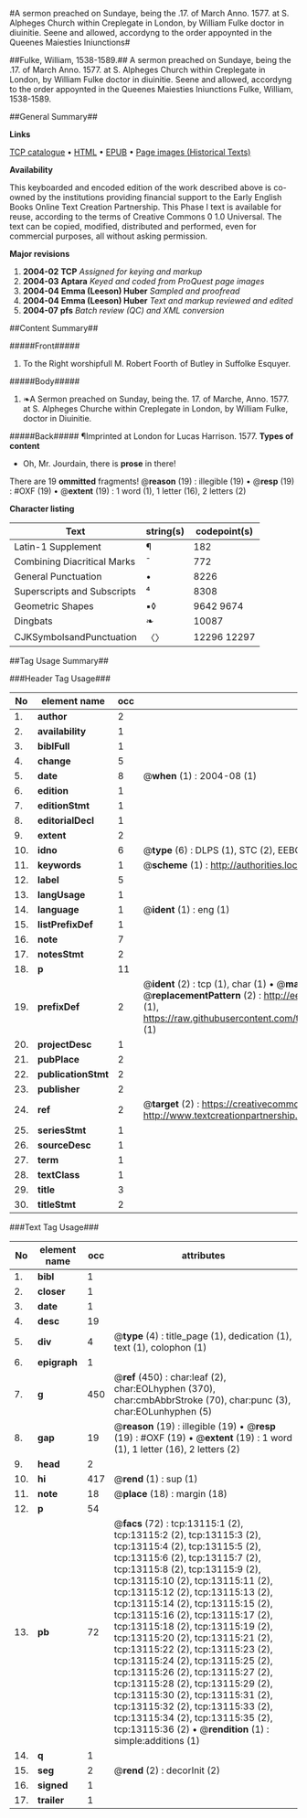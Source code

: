 #A sermon preached on Sundaye, being the .17. of March Anno. 1577. at S. Alpheges Church within Creplegate in London, by William Fulke doctor in diuinitie. Seene and allowed, accordyng to the order appoynted in the Queenes Maiesties Iniunctions#

##Fulke, William, 1538-1589.##
A sermon preached on Sundaye, being the .17. of March Anno. 1577. at S. Alpheges Church within Creplegate in London, by William Fulke doctor in diuinitie. Seene and allowed, accordyng to the order appoynted in the Queenes Maiesties Iniunctions
Fulke, William, 1538-1589.

##General Summary##

**Links**

[TCP catalogue](http://www.ota.ox.ac.uk/tcp/)  • 
[HTML](http://tei.it.ox.ac.uk/tcp/Texts-HTML/free/A01/A01331.html)  • 
[EPUB](http://tei.it.ox.ac.uk/tcp/Texts-EPUB/free/A01/A01331.epub) • 
[Page images (Historical Texts)](https://data.historicaltexts.jisc.ac.uk/view?pubId=eebo-99848042e&pageId=eebo-99848042e-13115-1)

**Availability**

This keyboarded and encoded edition of the
	       work described above is co-owned by the institutions
	       providing financial support to the Early English Books
	       Online Text Creation Partnership. This Phase I text is
	       available for reuse, according to the terms of Creative
	       Commons 0 1.0 Universal. The text can be copied,
	       modified, distributed and performed, even for
	       commercial purposes, all without asking permission.

**Major revisions**

1. __2004-02__ __TCP__ *Assigned for keying and markup*
1. __2004-03__ __Aptara__ *Keyed and coded from ProQuest page images*
1. __2004-04__ __Emma (Leeson) Huber__ *Sampled and proofread*
1. __2004-04__ __Emma (Leeson) Huber__ *Text and markup reviewed and edited*
1. __2004-07__ __pfs__ *Batch review (QC) and XML conversion*

##Content Summary##

#####Front#####

1. To the Right worshipfull
M. Robert Foorth
of Butley in Suffolke
Esquyer.

#####Body#####

1. ❧A Sermon preached
on Sunday, being the. 17. of
Marche, Anno. 1577. at S.
Alpheges Churche within
Creplegate in London, by
William Fulke, doctor
in Diuinitie.

#####Back#####
¶Imprinted at London
for Lucas Harrison.
1577.
**Types of content**

  * Oh, Mr. Jourdain, there is **prose** in there!

There are 19 **ommitted** fragments! 
 @__reason__ (19) : illegible (19)  •  @__resp__ (19) : #OXF (19)  •  @__extent__ (19) : 1 word (1), 1 letter (16), 2 letters (2)

**Character listing**


|Text|string(s)|codepoint(s)|
|---|---|---|
|Latin-1 Supplement|¶|182|
|Combining             Diacritical Marks|̄|772|
|General Punctuation|•|8226|
|Superscripts             and Subscripts|⁴|8308|
|Geometric Shapes|▪◊|9642 9674|
|Dingbats|❧|10087|
|CJKSymbolsandPunctuation|〈〉|12296 12297|

##Tag Usage Summary##

###Header Tag Usage###

|No|element name|occ|attributes|
|---|---|---|---|
|1.|__author__|2||
|2.|__availability__|1||
|3.|__biblFull__|1||
|4.|__change__|5||
|5.|__date__|8| @__when__ (1) : 2004-08 (1)|
|6.|__edition__|1||
|7.|__editionStmt__|1||
|8.|__editorialDecl__|1||
|9.|__extent__|2||
|10.|__idno__|6| @__type__ (6) : DLPS (1), STC (2), EEBO-CITATION (1), PROQUEST (1), VID (1)|
|11.|__keywords__|1| @__scheme__ (1) : http://authorities.loc.gov/ (1)|
|12.|__label__|5||
|13.|__langUsage__|1||
|14.|__language__|1| @__ident__ (1) : eng (1)|
|15.|__listPrefixDef__|1||
|16.|__note__|7||
|17.|__notesStmt__|2||
|18.|__p__|11||
|19.|__prefixDef__|2| @__ident__ (2) : tcp (1), char (1)  •  @__matchPattern__ (2) : ([0-9\-]+):([0-9IVX]+) (1), (.+) (1)  •  @__replacementPattern__ (2) : http://eebo.chadwyck.com/downloadtiff?vid=$1&page=$2 (1), https://raw.githubusercontent.com/textcreationpartnership/Texts/master/tcpchars.xml#$1 (1)|
|20.|__projectDesc__|1||
|21.|__pubPlace__|2||
|22.|__publicationStmt__|2||
|23.|__publisher__|2||
|24.|__ref__|2| @__target__ (2) : https://creativecommons.org/publicdomain/zero/1.0/ (1), http://www.textcreationpartnership.org/docs/. (1)|
|25.|__seriesStmt__|1||
|26.|__sourceDesc__|1||
|27.|__term__|1||
|28.|__textClass__|1||
|29.|__title__|3||
|30.|__titleStmt__|2||


###Text Tag Usage###

|No|element name|occ|attributes|
|---|---|---|---|
|1.|__bibl__|1||
|2.|__closer__|1||
|3.|__date__|1||
|4.|__desc__|19||
|5.|__div__|4| @__type__ (4) : title_page (1), dedication (1), text (1), colophon (1)|
|6.|__epigraph__|1||
|7.|__g__|450| @__ref__ (450) : char:leaf (2), char:EOLhyphen (370), char:cmbAbbrStroke (70), char:punc (3), char:EOLunhyphen (5)|
|8.|__gap__|19| @__reason__ (19) : illegible (19)  •  @__resp__ (19) : #OXF (19)  •  @__extent__ (19) : 1 word (1), 1 letter (16), 2 letters (2)|
|9.|__head__|2||
|10.|__hi__|417| @__rend__ (1) : sup (1)|
|11.|__note__|18| @__place__ (18) : margin (18)|
|12.|__p__|54||
|13.|__pb__|72| @__facs__ (72) : tcp:13115:1 (2), tcp:13115:2 (2), tcp:13115:3 (2), tcp:13115:4 (2), tcp:13115:5 (2), tcp:13115:6 (2), tcp:13115:7 (2), tcp:13115:8 (2), tcp:13115:9 (2), tcp:13115:10 (2), tcp:13115:11 (2), tcp:13115:12 (2), tcp:13115:13 (2), tcp:13115:14 (2), tcp:13115:15 (2), tcp:13115:16 (2), tcp:13115:17 (2), tcp:13115:18 (2), tcp:13115:19 (2), tcp:13115:20 (2), tcp:13115:21 (2), tcp:13115:22 (2), tcp:13115:23 (2), tcp:13115:24 (2), tcp:13115:25 (2), tcp:13115:26 (2), tcp:13115:27 (2), tcp:13115:28 (2), tcp:13115:29 (2), tcp:13115:30 (2), tcp:13115:31 (2), tcp:13115:32 (2), tcp:13115:33 (2), tcp:13115:34 (2), tcp:13115:35 (2), tcp:13115:36 (2)  •  @__rendition__ (1) : simple:additions (1)|
|14.|__q__|1||
|15.|__seg__|2| @__rend__ (2) : decorInit (2)|
|16.|__signed__|1||
|17.|__trailer__|1||
